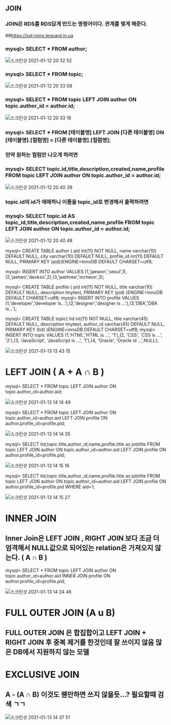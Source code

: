 
## JOIN
### JOIN은 RDS를 RDS답게 만드는 명령어이다. 관계를 맺게 해준다.
##https://sql-joins.leopard.in.ua

### mysql> SELECT * FROM author;
![스크린샷 2021-01-12 20 32 52](https://user-images.githubusercontent.com/67869514/104309344-5b567900-5515-11eb-875a-d417db405055.png)

### mysql> SELECT * FROM topic;
![스크린샷 2021-01-12 20 33 08](https://user-images.githubusercontent.com/67869514/104309364-63161d80-5515-11eb-840b-397bb0031bef.png)

### mysql> SELECT * FROM topic LEFT JOIN author ON topic.author_id = author.id;
![스크린샷 2021-01-12 20 33 16](https://user-images.githubusercontent.com/67869514/104309377-68736800-5515-11eb-987a-5efedce34cf1.png)

### mysql> SELECT * FROM [테이블명] LEFT JOIN [다른 테이블명] ON [테이블명].[컬럼명] = [다른 테이블명].[컬럼명];

### 만약 원하는 컬럼만 나오게 하려면
### mysql> SELECT topic.id,title,description,created,name,profile  FROM topic LEFT JOIN author ON topic.author_id = author.id;
![스크린샷 2021-01-12 20 40 39](https://user-images.githubusercontent.com/67869514/104310048-707fd780-5516-11eb-90f3-1d73d6962ef8.png)

### topic.id의 id가 애매하니 이름을 topic_id로 변경해서 출력하려면
### mysql> SELECT topic.id AS topic_id,title,description,created,name,profile  FROM topic LEFT JOIN author ON topic.author_id = author.id;
![스크린샷 2021-01-12 20 40 48](https://user-images.githubusercontent.com/67869514/104310066-75448b80-5516-11eb-90c4-a04c726ff9ed.png)

mysql> CREATE TABLE author ( aid int(11) NOT NULL, name varchar(10) DEFAULT NULL, city varchar(10) DEFAULT NULL, profile_id int(11) DEFAULT NULL, PRIMARY KEY (aid))ENGINE=InnoDB DEFAULT CHARSET=utf8;

mysql> INSERT INTO author VALUES (1,'jaewon','seoul',1),(2,'jaetwo','deokso',2),(3,'jaethree','incheon',3);
              
mysql> CREATE TABLE profile ( pid int(11) NOT NULL, title varchar(10) DEFAULT NULL, description tinytext, PRIMARY KEY (pid) )ENGINE=InnoDB DEFAULT CHARSET=utf8;
mysql> INSERT INTO profile VALUES (1,'developer','developer is...'),(2,'designer','designer is ...'),(3,'DBA','DBA is...');

mysql> CREATE TABLE topic( tid int(11) NOT NULL, title varchar(45) DEFAULT NULL, description tinytext, author_id varchar(45) DEFAULT NULL, PRIMARY KEY (tid) )ENGINE=innoDB DEFAULT CHARSET=utf8;
mysql> INSERT INTO topic VALUES (1,'HTML','HTML is ...', '1'),(2, 'CSS', 'CSS is ...', '2'),(3, 'JavaScript', 'JavaScript is ...', '1'),(4, 'Oracle', 'Oracle id ...',NULL);

![스크린샷 2021-01-13 13 43 15](https://user-images.githubusercontent.com/67869514/104407590-4c1f0c00-55a5-11eb-8862-be02752bc441.png)


# LEFT JOIN ( A + A ∩ B )

mysql> SELECT * FROM topic LEFT JOIN author ON topic.author_id=author.aid;

![스크린샷 2021-01-13 14 14 49](https://user-images.githubusercontent.com/67869514/104409469-b3d75600-55a9-11eb-88af-e76cab98cb9a.png)

mysql> SELECT * FROM topic LEFT JOIN author ON topic.author_id=author.aid LEFT JOIN profile ON author.profile_id=profile.pid;

![스크린샷 2021-01-13 14 14 35](https://user-images.githubusercontent.com/67869514/104409454-ab7f1b00-55a9-11eb-8dc4-bb1e5d4ab2c4.png)

mysql> SELECT tid,topic.title,author_id,name,profile.title as jobtitle FROM topic LEFT JOIN author ON topic.author_id=author.aid LEFT JOIN profile ON author.profile_id=profile.pid;

![스크린샷 2021-01-13 14 15 16](https://user-images.githubusercontent.com/67869514/104409505-c3ef3580-55a9-11eb-8fa7-307f0d35a539.png)

mysql> SELECT tid,topic.title,author_id,name,profile.title as jobtitle FROM topic LEFT JOIN author ON topic.author_id=author.aid LEFT JOIN profile ON author.profile_id=profile.pid WHERE aid=1;

![스크린샷 2021-01-13 14 15 27](https://user-images.githubusercontent.com/67869514/104409517-c9e51680-55a9-11eb-9b9a-26df93fe6560.png)


# INNER JOIN
## Inner Join은 LEFT JOIN , RIGHT JOIN 보다 조금 더 엄격해서 NULL값으로 되어있는 relation은 가져오지 않는다. ( A ∩ B )

mysql> SELECT * FROM topic LEFT JOIN author ON topic.author_id=author.aid INNER JOIN profile ON author.profile_id=profile.pid;

![스크린샷 2021-01-13 14 24 46](https://user-images.githubusercontent.com/67869514/104410148-18df7b80-55ab-11eb-9a63-590db35197a0.png)

# FULL OUTER JOIN (A u B)
## FULL OUTER JOIN 은 합집합이고 LEFT JOIN + RIGHT JOIN 후 중복 제거를 한것인데 잘 쓰이지 않음 많은 DB에서 지원하지 않는 모델

# EXCLUSIVE JOIN
## A - (A ∩ B) 이것도 웬만하면 쓰지 않을듯...? 필요할떄 검색 ㄱㄱ

![스크린샷 2021-01-13 14 37 51](https://user-images.githubusercontent.com/67869514/104411020-edf62700-55ac-11eb-9fa7-84a6c753a1d1.png)





